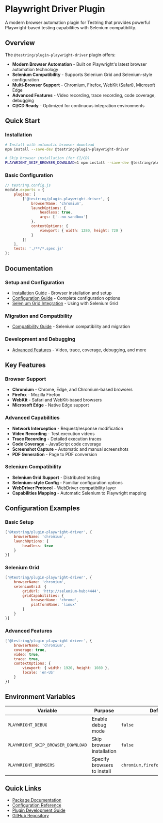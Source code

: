 # Playwright Driver Plugin

A modern browser automation plugin for Testring that provides powerful Playwright-based testing capabilities with Selenium compatibility.

## Overview

The `@testring/plugin-playwright-driver` plugin offers:

- **Modern Browser Automation** - Built on Playwright's latest browser automation technology
- **Selenium Compatibility** - Supports Selenium Grid and Selenium-style configuration
- **Multi-Browser Support** - Chromium, Firefox, WebKit (Safari), Microsoft Edge
- **Advanced Features** - Video recording, trace recording, code coverage, debugging
- **CI/CD Ready** - Optimized for continuous integration environments

## Quick Start

### Installation

```bash
# Install with automatic browser download
npm install --save-dev @testring/plugin-playwright-driver

# Skip browser installation (for CI/CD)
PLAYWRIGHT_SKIP_BROWSER_DOWNLOAD=1 npm install --save-dev @testring/plugin-playwright-driver
```

### Basic Configuration

```javascript
// testring.config.js
module.exports = {
    plugins: [
        ['@testring/plugin-playwright-driver', {
            browserName: 'chromium',
            launchOptions: {
                headless: true,
                args: ['--no-sandbox']
            },
            contextOptions: {
                viewport: { width: 1280, height: 720 }
            }
        }]
    ],
    tests: './**/*.spec.js'
};
```

## Documentation

### Setup and Configuration
- [Installation Guide](installation.md) - Browser installation and setup
- [Configuration Guide](configuration.md) - Complete configuration options
- [Selenium Grid Integration](selenium-grid-guide.md) - Using with Selenium Grid

### Migration and Compatibility
- [Compatibility Guide](compatibility.md) - Selenium compatibility and migration

### Development and Debugging
- [Advanced Features](advanced-features.md) - Video, trace, coverage, debugging, and more

## Key Features

### Browser Support
- **Chromium** - Chrome, Edge, and Chromium-based browsers
- **Firefox** - Mozilla Firefox
- **WebKit** - Safari and WebKit-based browsers  
- **Microsoft Edge** - Native Edge support

### Advanced Capabilities
- **Network Interception** - Request/response modification
- **Video Recording** - Test execution videos
- **Trace Recording** - Detailed execution traces
- **Code Coverage** - JavaScript code coverage
- **Screenshot Capture** - Automatic and manual screenshots
- **PDF Generation** - Page to PDF conversion

### Selenium Compatibility
- **Selenium Grid Support** - Distributed testing
- **Selenium-style Config** - Familiar configuration options
- **WebDriver Protocol** - WebDriver compatibility layer
- **Capabilities Mapping** - Automatic Selenium to Playwright mapping

## Configuration Examples

### Basic Setup
```javascript
['@testring/plugin-playwright-driver', {
    browserName: 'chromium',
    launchOptions: {
        headless: true
    }
}]
```

### Selenium Grid
```javascript
['@testring/plugin-playwright-driver', {
    browserName: 'chromium',
    seleniumGrid: {
        gridUrl: 'http://selenium-hub:4444',
        gridCapabilities: {
            browserName: 'chrome',
            platformName: 'linux'
        }
    }
}]
```

### Advanced Features
```javascript
['@testring/plugin-playwright-driver', {
    browserName: 'chromium',
    coverage: true,
    video: true,
    trace: true,
    contextOptions: {
        viewport: { width: 1920, height: 1080 },
        locale: 'en-US'
    }
}]
```

## Environment Variables

| Variable | Purpose | Default |
|----------|---------|---------|
| `PLAYWRIGHT_DEBUG` | Enable debug mode | `false` |
| `PLAYWRIGHT_SKIP_BROWSER_DOWNLOAD` | Skip browser installation | `false` |
| `PLAYWRIGHT_BROWSERS` | Specify browsers to install | `chromium,firefox,webkit,msedge` |

## Quick Links

- [Package Documentation](../packages/plugin-playwright-driver.md)
- [Configuration Reference](../configuration/)
- [Plugin Development Guide](../guides/plugin-development.md)
- [GitHub Repository](https://github.com/ringcentral/testring)

